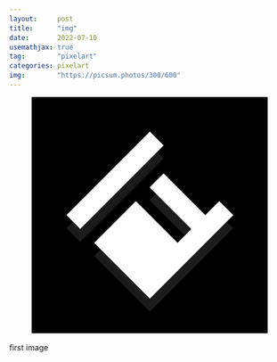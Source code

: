```yaml
---
layout:     post
title:      "img"
date:       2022-07-10
usemathjax: true
tag:        "pixelart"
categories: pixelart
img:        "https://picsum.photos/300/600"
---
```


<figure>
<img src="/posts/images/test.png" alt="first img">
</figure>

first image